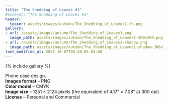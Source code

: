 ```yaml
---
title: "The Shedding of Leaves #1"
#excerpt: "The Shedding of Leaves #1"
header:
  teaser: assets/images/autumn/The_Shedding_of_Leaves1-th.png
gallery:
- url: /assets/images/autumn/The_Shedding_of_Leaves1.png
  image_path: assets/images/autumn/The_Shedding_of_Leaves1-300x300.png
- url: /assets/images/autumn/The_Shedding_of_Leaves1-shadow.png
  image_path: assets/images/autumn/The_Shedding_of_Leaves1-shadow-300x300.png
last_modified_at: 2021-10-07T08:48:05-04:00
---
```


{% include gallery %}

Phone case design.<br/>
**Images format** – PNG<br/>
**Color model** – CMYK<br/>
**Image size** – 1251 × 2124 pixels (the equivalent of 4.17” × 7.08” at 300 dpi)<br/>
**License** – Personal and Commercial<br/><br/>
